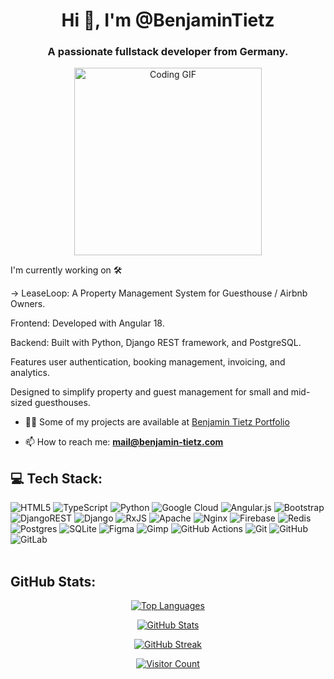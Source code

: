 <h1 align="center">Hi 👋, I'm @BenjaminTietz</h1>
<h3 align="center">A passionate fullstack developer from Germany.</h3>
<p align="center">
  <img alt="Coding GIF" width="300px" height="auto" src="https://github.com/user-attachments/assets/f72af3a4-5aa0-4c11-9bf3-eeeab6c87b23"/>
</p>

I'm currently working on 🛠

->   LeaseLoop: A Property Management System for Guesthouse / Airbnb Owners.

Frontend: Developed with Angular 18.

Backend: Built with Python, Django REST framework, and PostgreSQL.

Features user authentication, booking management, invoicing, and analytics.

Designed to simplify property and guest management for small and mid-sized guesthouses.


- 👨‍💻 Some of my projects are available at [Benjamin Tietz Portfolio](https://benjamin-tietz.com)

- 📫 How to reach me: **mail@benjamin-tietz.com**

## 💻 Tech Stack:
![HTML5](https://img.shields.io/badge/html5-%23E34F26.svg?style=for-the-badge&logo=html5&logoColor=white) ![TypeScript](https://img.shields.io/badge/typescript-%23007ACC.svg?style=for-the-badge&logo=typescript&logoColor=white) ![Python](https://img.shields.io/badge/python-3670A0?style=for-the-badge&logo=python&logoColor=ffdd54) ![Google Cloud](https://img.shields.io/badge/GoogleCloud-%234285F4.svg?style=for-the-badge&logo=google-cloud&logoColor=white) ![Angular.js](https://img.shields.io/badge/angular.js-%23E23237.svg?style=for-the-badge&logo=angularjs&logoColor=white) ![Bootstrap](https://img.shields.io/badge/bootstrap-%238511FA.svg?style=for-the-badge&logo=bootstrap&logoColor=white) ![DjangoREST](https://img.shields.io/badge/DJANGO-REST-ff1709?style=for-the-badge&logo=django&logoColor=white&color=ff1709&labelColor=gray) ![Django](https://img.shields.io/badge/django-%23092E20.svg?style=for-the-badge&logo=django&logoColor=white) ![RxJS](https://img.shields.io/badge/rxjs-%23B7178C.svg?style=for-the-badge&logo=reactivex&logoColor=white) ![Apache](https://img.shields.io/badge/apache-%23D42029.svg?style=for-the-badge&logo=apache&logoColor=white) ![Nginx](https://img.shields.io/badge/nginx-%23009639.svg?style=for-the-badge&logo=nginx&logoColor=white) ![Firebase](https://img.shields.io/badge/firebase-a08021?style=for-the-badge&logo=firebase&logoColor=ffcd34) ![Redis](https://img.shields.io/badge/redis-%23DD0031.svg?style=for-the-badge&logo=redis&logoColor=white) ![Postgres](https://img.shields.io/badge/postgres-%23316192.svg?style=for-the-badge&logo=postgresql&logoColor=white) ![SQLite](https://img.shields.io/badge/sqlite-%2307405e.svg?style=for-the-badge&logo=sqlite&logoColor=white) ![Figma](https://img.shields.io/badge/figma-%23F24E1E.svg?style=for-the-badge&logo=figma&logoColor=white) ![Gimp](https://img.shields.io/badge/Gimp-657D8B?style=for-the-badge&logo=gimp&logoColor=FFFFFF) ![GitHub Actions](https://img.shields.io/badge/github%20actions-%232671E5.svg?style=for-the-badge&logo=githubactions&logoColor=white) ![Git](https://img.shields.io/badge/git-%23F05033.svg?style=for-the-badge&logo=git&logoColor=white) ![GitHub](https://img.shields.io/badge/github-%23121011.svg?style=for-the-badge&logo=github&logoColor=white) ![GitLab](https://img.shields.io/badge/gitlab-%23181717.svg?style=for-the-badge&logo=gitlab&logoColor=white)
<br><br>

## GitHub Stats:
<p align="center">
  <a href="https://github.com/BenjaminTietz">
    <img src="https://github-readme-stats.vercel.app/api/top-langs?username=BenjaminTietz&show_icons=true&theme=dark&locale=en&layout=compact" alt="Top Languages">
  </a>
</p>
<p align="center">
  <a href="https://github.com/BenjaminTietz">
    <img src="https://github-readme-stats.vercel.app/api?username=BenjaminTietz&show_icons=true&theme=dark&locale=en" alt="GitHub Stats">
  </a>
</p>
<p align="center">
  <a href="https://github.com/BenjaminTietz">
    <img src="https://github-readme-streak-stats.herokuapp.com/?user=BenjaminTietz&theme=dark" alt="GitHub Streak">
  </a>
</p>

<p align="center">
  <a href="https://visitcount.itsvg.in">
    <img src="https://visitcount.itsvg.in/api?id=BenjaminTietz&icon=0&color=0" alt="Visitor Count">
  </a>
</p>
